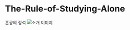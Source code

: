 # The-Rule-of-Studying-Alone
혼공의 정석
![소개 이미지](https://user-images.githubusercontent.com/13795765/115097725-df7e2980-9f66-11eb-808d-a0b05ed0a44a.png)

